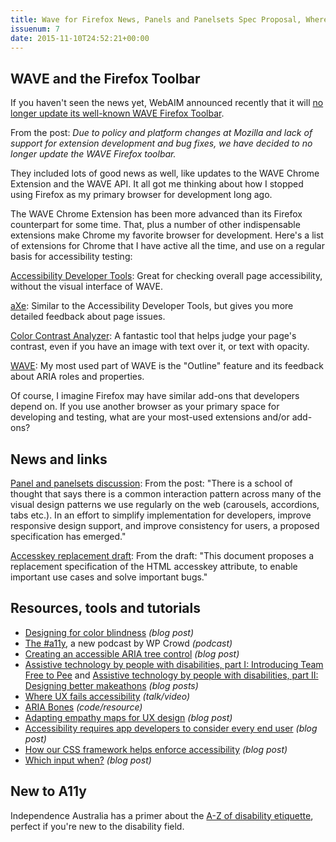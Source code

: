```yaml
---
title: Wave for Firefox News, Panels and Panelsets Spec Proposal, Where UX Fails Accessibility and More
issuenum: 7
date: 2015-11-10T24:52:21+00:00
---
```


## WAVE and the Firefox Toolbar

If you haven't seen the news yet, WebAIM announced recently that it will [no longer update its well-known WAVE Firefox Toolbar](http://webaim.org/blog/wave-updates/).

From the post: _Due to policy and platform changes at Mozilla and lack of support for extension development and bug fixes, we have decided to no longer update the WAVE Firefox toolbar._

They included lots of good news as well, like updates to the WAVE Chrome Extension and the WAVE API. It all got me thinking about how I stopped using Firefox as my primary browser for development long ago.

The WAVE Chrome Extension has been more advanced than its Firefox counterpart for some time. That, plus a number of other indispensable extensions make Chrome my favorite browser for development. Here's a list of extensions for Chrome that I have active all the time, and use on a regular basis for accessibility testing:

[Accessibility Developer Tools](https://chrome.google.com/webstore/detail/accessibility-developer-t/fpkknkljclfencbdbgkenhalefipecmb): Great for checking overall page accessibility, without the visual interface of WAVE.

[aXe](https://chrome.google.com/webstore/detail/axe/lhdoppojpmngadmnindnejefpokejbdd): Similar to the Accessibility Developer Tools, but gives you more detailed feedback about page issues.

[Color Contrast Analyzer](https://chrome.google.com/webstore/detail/color-contrast-analyzer/dagdlcijhfbmgkjokkjicnnfimlebcll): A fantastic tool that helps judge your page's contrast, even if you have an image with text over it, or text with opacity.

[WAVE](https://chrome.google.com/webstore/detail/wave-evaluation-tool/jbbplnpkjmmeebjpijfedlgcdilocofh): My most used part of WAVE is the "Outline" feature and its feedback about ARIA roles and properties.

Of course, I imagine Firefox may have similar add-ons that developers depend on. If you use another browser as your primary space for developing and testing, what are your most-used extensions and/or add-ons?

## News and links

[Panel and panelsets discussion](https://discourse.wicg.io/t/panels-and-panelsets/1184): From the post: "There is a school of thought that says there is a common interaction pattern across many of the visual design patterns we use regularly on the web (carousels, accordions, tabs etc.). In an effort to simplify implementation for developers, improve responsive design support, and improve consistency for users, a proposed specification has emerged."

[Accesskey replacement draft](http://chaals.github.io/accesskey/index.src.html): From the draft: "This document proposes a replacement specification of the HTML accesskey attribute, to enable important use cases and solve important bugs."

## Resources, tools and tutorials

* [Designing for color blindness](http://blog.elokenz.com/startup-life/designing-landingpages-for-color-blind-people) _(blog post)_
* [The #a11y](http://www.thewpcrowd.com/accessibility-podcast/), a new podcast by WP Crowd _(podcast)_
* [Creating an accessible ARIA tree control](http://www.ssbbartgroup.com/blog/creating-an-accessible-aria-tree-control/) _(blog post)_
* [Assistive technology by people with disabilities, part I: Introducing Team Free to Pee](https://modelviewculture.com/pieces/assistive-technology-by-people-with-disabilities-part-i-introducing-team-free-to-pee) and [Assistive technology by people with disabilities, part II: Designing better makeathons](https://modelviewculture.com/pieces/assistive-technology-by-people-with-disabilities-part-ii-designing-better-makeathons) _(blog posts)_
* [Where UX fails accessibility](https://www.youtube.com/watch?v=NrD5MlYcAZ8&) _(talk/video)_
* [ARIA Bones](http://ariabones.com) _(code/resource)_
* [Adapting empathy maps for UX design](https://boagworld.com/usability/adapting-empathy-maps-for-ux-design/) _(blog post)_
* [Accessibility requires app developers to consider every end user](http://arc.applause.com/2015/11/02/mobile-accessibility-end-user/) _(blog post)_
* [How our CSS framework helps enforce accessibility](http://www.ebaytechblog.com/2015/11/04/how-our-css-framework-helps-enforce-accessibility/) _(blog post)_
* [Which input when?](http://morgancarter.com.au/design-solutions/which-input-when/) _(blog post)_

## New to A11y

Independence Australia has a primer about the [A-Z of disability etiquette](https://www.independenceaustralia.com/a-z), perfect if you're new to the disability field.